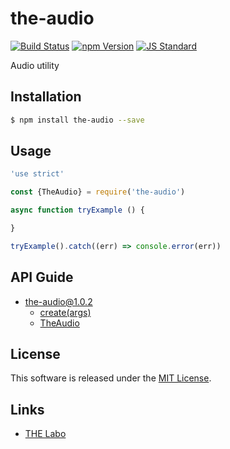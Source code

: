 the-audio
==========

<!---
This file is generated by the-tmpl. Do not update manually.
--->

<!-- Badge Start -->
<a name="badges"></a>

[![Build Status][bd_travis_shield_url]][bd_travis_url]
[![npm Version][bd_npm_shield_url]][bd_npm_url]
[![JS Standard][bd_standard_shield_url]][bd_standard_url]

[bd_repo_url]: https://github.com/the-labo/the-audio
[bd_travis_url]: http://travis-ci.org/the-labo/the-audio
[bd_travis_shield_url]: http://img.shields.io/travis/the-labo/the-audio.svg?style=flat
[bd_travis_com_url]: http://travis-ci.com/the-labo/the-audio
[bd_travis_com_shield_url]: https://api.travis-ci.com/the-labo/the-audio.svg?token=
[bd_license_url]: https://github.com/the-labo/the-audio/blob/master/LICENSE
[bd_npm_url]: http://www.npmjs.org/package/the-audio
[bd_npm_shield_url]: http://img.shields.io/npm/v/the-audio.svg?style=flat
[bd_standard_url]: http://standardjs.com/
[bd_standard_shield_url]: https://img.shields.io/badge/code%20style-standard-brightgreen.svg

<!-- Badge End -->


<!-- Description Start -->
<a name="description"></a>

Audio utility

<!-- Description End -->


<!-- Overview Start -->
<a name="overview"></a>



<!-- Overview End -->


<!-- Sections Start -->
<a name="sections"></a>

<!-- Section from "doc/guides/01.Installation.md.hbs" Start -->

<a name="section-doc-guides-01-installation-md"></a>

Installation
-----

```bash
$ npm install the-audio --save
```


<!-- Section from "doc/guides/01.Installation.md.hbs" End -->

<!-- Section from "doc/guides/02.Usage.md.hbs" Start -->

<a name="section-doc-guides-02-usage-md"></a>

Usage
---------

```javascript
'use strict'

const {TheAudio} = require('the-audio')

async function tryExample () {

}

tryExample().catch((err) => console.error(err))

```


<!-- Section from "doc/guides/02.Usage.md.hbs" End -->

<!-- Section from "doc/guides/10.API Guide.md.hbs" Start -->

<a name="section-doc-guides-10-a-p-i-guide-md"></a>

API Guide
-----

+ [the-audio@1.0.2](./doc/api/api.md)
  + [create(args)](./doc/api/api.md#the-audio-function-create)
  + [TheAudio](./doc/api/api.md#the-audio-class)


<!-- Section from "doc/guides/10.API Guide.md.hbs" End -->


<!-- Sections Start -->


<!-- LICENSE Start -->
<a name="license"></a>

License
-------
This software is released under the [MIT License](https://github.com/the-labo/the-audio/blob/master/LICENSE).

<!-- LICENSE End -->


<!-- Links Start -->
<a name="links"></a>

Links
------

+ [THE Labo][t_h_e_labo_url]

[t_h_e_labo_url]: https://github.com/the-labo

<!-- Links End -->
